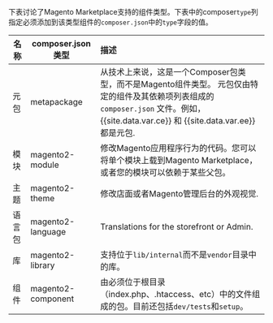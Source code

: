 下表讨论了Magento Marketplace支持的组件类型。下表中的composer`type`列指定必须添加到该类型组件的`composer.json`中的`type`字段的值。

|名称|composer.json 类型|描述|
|--- |--- |:-- |
|元包|metapackage|从技术上来说，这是一个Composer包类型，而不是Magento组件类型。 元包仅由特定的组件及其依赖项列表组成的 `composer.json` 文件。例如， {{site.data.var.ce}} 和 {{site.data.var.ee}} 都是元包.|
|模块|magento2-module|修改Magento应用程序行为的代码。您可以将单个模块上载到Magento Marketplace，或者您的模块可以依赖于某些父包。|
|主题|magento2-theme|修改店面或者Magento管理后台的外观视觉.|
|语言包|magento2-language|Translations for the storefront or Admin.|
|库|magento2-library|支持位于`lib/internal`而不是`vendor`目录中的库。|
|组件|magento2-component|由必须位于根目录（index.php、.htaccess、etc）中的文件组成的包。目前还包括`dev/tests`和`setup`。|

